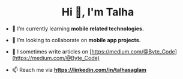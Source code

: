 <h1 align="center">Hi 👋, I'm Talha</h1>

- 🌱 I’m currently learning **mobile related technologies.**

- 👯 I’m looking to collaborate on **mobile app projects.**

- 📝 I sometimes write articles on [https://medium.com/@Byte_Code](https://medium.com/@Byte_Code)

- 📫 Reach me via **https://linkedin.com/in/talhasaglam**
